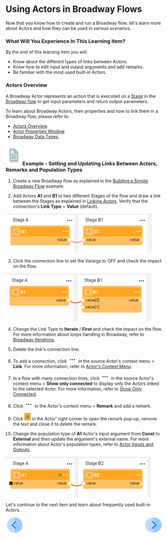 # Using Actors in Broadway Flows

Now that you know how to create and run a Broadway flow, let's learn more about Actors and how they can be used in various scenarios.

### What Will You Experience In This Learning Item?

By the end of this learning item you will:

- Know about the different types of links between Actors.
- Know how to edit input and output arguments and add remarks.
- Be familiar with the most used built-in Actors.

### Actors Overview

A Broadway Actor represents an action that is executed on a [Stage](/articles/19_Broadway/19_broadway_flow_stages.md) in the [Broadway flow](/articles/19_Broadway/02a_broadway_flow_overview.md) to get input parameters and return output parameters. 

To learn about Broadway Actors, their properties and how to link them in a Broadway flow, please refer to:

* [Actors Overview](/articles/19_Broadway/03_broadway_actor.md).
* [Actor Properties Window](/articles/19_Broadway/03_broadway_actor_window.md).
* [Broadway Data Types](/articles/19_Broadway/05_data_types.md).


### ![](/academy/images/example.png)Example - Setting and Updating Links Between Actors, Remarks and Population Types

1. Create a new Broadway flow as explained in the [Building a Simple Broadway Flow](05_create_broadway_flow.md#example---building-a-simple-broadway-flow) example. 

2. Add Actors **A1** and **B1** to two different Stages of the flow and draw a link between the Stages as explained in [Linking Actors](/articles/19_Broadway/07_broadway_flow_linking_actors.md). Verify that the connection's **Link Type** = **Value** (default). 

![image](images/08_link_type_1.PNG)

3. Click the connection line to set the Varargs to OFF and check the impact on the flow.

![image](images/08_link_type_vararg.PNG)

4. Change the Link Type to **Iterate** / **First** and check the impact on the flow. For more information about loops handling in Broadway, refer to [Broadway Iterations](/articles/19_Broadway/21_iterations.md). 
5. Delete the link's connection line.  
6. To add a connection, click ![image](images/three_dots_icon.png) in the source Actor's context menu > **Link**. For more information, refer to [Actor's Context Menu](/articles/19_Broadway/18_broadway_flow_window.md#actor-context-menu).
7. In a flow with many connection lines, click ![image](images/three_dots_icon.png) in the source Actor's context menu > **Show only connected** to display only the Actors linked to the selected Actor. For more information, refer to [Show Only Connected](/articles/19_Broadway/08_show_only_connected_actors.md).
8. Click ![image](images/three_dots_icon.png) in the Actor's context menu > **Remark** and add a remark.
9. Click ![image](images/green_asterisk.PNG) in the Actor' right corner to open the remark pop-up, remove the text and close it to delete the remark.

10. Change the population type of **A1** Actor's input argument  from **Const** to **External** and then update the argument's external name. For more information about Actor's population types, refer to [Actor Inputs and Outputs](/articles/19_Broadway/03_broadway_actor_window.md#actors-inputs-and-outputs).

![image](images/08_link_type_external.PNG)

Let's continue to the next item and learn about frequently used built-in Actors.

[![Previous](/articles/images/Previous.png)](07_broadway_flow_add_condition_exercise.md)[<img align="right" width="60" height="54" src="/articles/images/Next.png">](09_frequently_used_actor_types.md)

